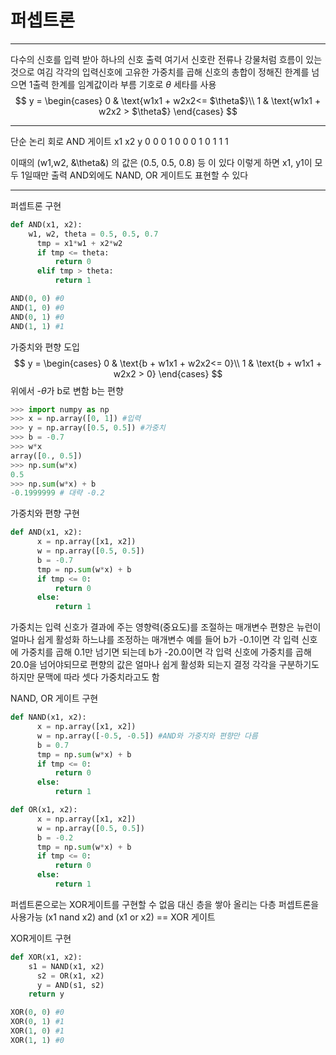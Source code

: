# 퍼셉트론
- - - -
다수의 신호를 입력 받아 하나의 신호 출력
여기서 신호란 전류나 강물처럼 흐름이 있는 것으로 여김
각각의 입력신호에 고유한 가중치를 곱해 신호의 총합이 정해진 한계를 넘으면 1출력
한계를 임계값이라 부름
기호로 $\theta$ 세타를 사용
$$
y =
    \begin{cases}
      0 & \text{w1x1 + w2x2<= $\theta$}\\
      1 & \text{w1x1 + w2x2 > $\theta$}
    \end{cases}    
$$
- - - -
단순 논리 회로
AND 게이트
x1 x2 y
0   0  0
1   0  0
0   1  0
1   1  1

이때의 (w1,w2, &\theta&) 의 값은 (0.5, 0.5, 0.8) 등 이 있다
이렇게 하면 x1, y1이 모두 1일때만 출력
AND외에도 NAND, OR 게이트도 표현할 수 있다
- - - -
퍼셉트론 구현
```python
def AND(x1, x2):
    w1, w2, theta = 0.5, 0.5, 0.7
	  tmp = x1*w1 + x2*w2
	  if tmp <= theta:
		  return 0
	  elif tmp > theta:
		  return 1

AND(0, 0) #0
AND(1, 0) #0
AND(0, 1) #0
AND(1, 1) #1
```

가중치와 편향 도입
$$
y =
    \begin{cases}
      0 & \text{b + w1x1 + w2x2<= 0}\\
      1 & \text{b + w1x1 + w2x2 > 0}
    \end{cases}    
$$
위에서 -$\theta$가 b로 변함
b는 편향
```python
>>> import numpy as np
>>> x = np.array([0, 1]) #입력
>>> y = np.array([0.5, 0.5]) #가중치
>>> b = -0.7
>>> w*x
array([0., 0.5])
>>> np.sum(w*x)
0.5
>>> np.sum(w*x) + b
-0.1999999 # 대략 -0.2
```

가중치와 편향 구현
```python
def AND(x1, x2):
	  x = np.array([x1, x2])
	  w = np.array([0.5, 0.5])
	  b = -0.7
	  tmp = np.sum(w*x) + b
	  if tmp <= 0:
		  return 0
	  else:
		  return 1
```
가중치는 입력 신호가 결과에 주는 영향력(중요도)를 조절하는 매개변수
편향은 뉴런이 얼마나 쉽게 활성화 하느냐를 조정하는 매개변수
예를 들어
b가 -0.1이면 각 입력 신호에 가중치를 곱해 0.1만 넘기면 되는데
b가 -20.0이면 각 입력 신호에 가중치를 곱해 20.0을 넘어야되므로
편향의 값은 얼마나 쉽게 활성화 되는지 결정
각각을 구분하기도 하지만 문맥에 따라 셋다 가중치라고도 함

NAND, OR 게이트 구현
```python
def NAND(x1, x2):
	  x = np.array([x1, x2])
	  w = np.array([-0.5, -0.5]) #AND와 가중치와 편향만 다름
	  b = 0.7
	  tmp = np.sum(w*x) + b
	  if tmp <= 0:
		  return 0
	  else:
		  return 1

def OR(x1, x2):
	  x = np.array([x1, x2])
	  w = np.array([0.5, 0.5])
	  b = -0.2
	  tmp = np.sum(w*x) + b
	  if tmp <= 0:
		  return 0
	  else:
		  return 1
```

퍼셉트론으로는 XOR게이트를 구현할 수 없음
대신 층을 쌓아 올리는 다층 퍼셉트론을 사용가능
(x1 nand x2) and (x1 or x2) == XOR 게이트

XOR게이트 구현
```python
def XOR(x1, x2):
    s1 = NAND(x1, x2)
	  s2 = OR(x1, x2)
	  y = AND(s1, s2)
    return y

XOR(0, 0) #0
XOR(0, 1) #1
XOR(1, 0) #1
XOR(1, 1) #0
```
